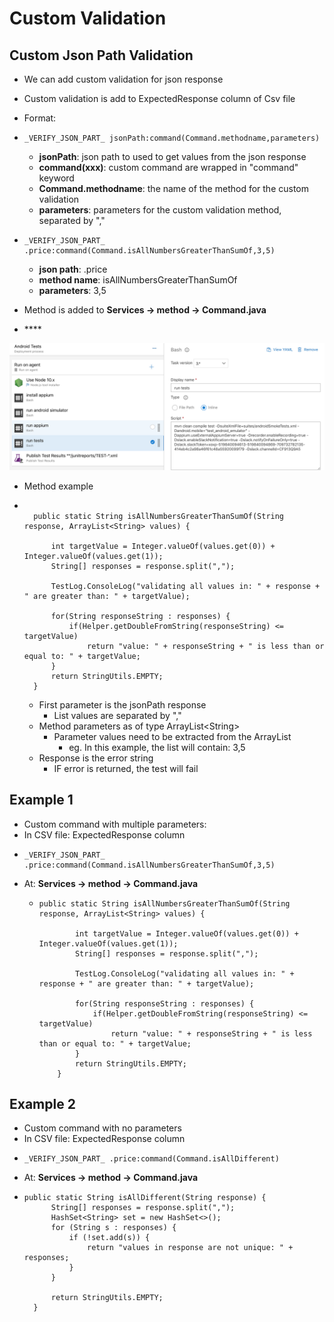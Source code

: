 # Custom Validation

## Custom Json Path Validation

* We can add custom validation for json response
* Custom validation is add to ExpectedResponse column of Csv file
* Format:
* ```text
  _VERIFY_JSON_PART_ jsonPath:command(Command.methodname,parameters)
  ```

  * **jsonPath**: json path to used to get values from the json response
  * **command\(xxx\)**: custom command are wrapped in "command" keyword
  * **Command.methodname**:  the name of the method for the custom validation
  * **parameters**: parameters for the custom validation method, separated by ","
* ```text
  _VERIFY_JSON_PART_ .price:command(Command.isAllNumbersGreaterThanSumOf,3,5)
  ```

  * **json path**: .price
  * **method name**: isAllNumbersGreaterThanSumOf
  * **parameters**: 3,5
* Method is added to **Services -&gt; method -&gt; Command.java** 
* \*\*\*\*

![](../../../../.gitbook/assets/image%20%2868%29.png)

* Method example
* ```text

  	public static String isAllNumbersGreaterThanSumOf(String response, ArrayList<String> values) {
	
  		int targetValue = Integer.valueOf(values.get(0)) + Integer.valueOf(values.get(1));
  		String[] responses = response.split(",");
		
  		TestLog.ConsoleLog("validating all values in: " + response + " are greater than: " + targetValue);	
		
  		for(String responseString : responses) {
  			if(Helper.getDoubleFromString(responseString) <=  targetValue)
  				return "value: " + responseString + " is less than or equal to: " + targetValue;
  		}
  		return StringUtils.EMPTY;
  	}	
  ```

  * First parameter is the jsonPath response
    * List values are separated by ","
  * Method parameters as of type ArrayList&lt;String&gt; 
    * Parameter values need to be extracted from the ArrayList
      * eg. In this example, the list will contain: 3,5 
  * Response is the error string 
    * IF error is returned, the test will fail

## Example 1

* Custom command with multiple parameters:
* In CSV file: ExpectedResponse column
* ```text
  _VERIFY_JSON_PART_ .price:command(Command.isAllNumbersGreaterThanSumOf,3,5)
  ```
* At: **Services -&gt; method -&gt; Command.java** 
  * ```text
    public static String isAllNumbersGreaterThanSumOf(String response, ArrayList<String> values) {
	
    		int targetValue = Integer.valueOf(values.get(0)) + Integer.valueOf(values.get(1));
    		String[] responses = response.split(",");
		
    		TestLog.ConsoleLog("validating all values in: " + response + " are greater than: " + targetValue);	
		
    		for(String responseString : responses) {
    			if(Helper.getDoubleFromString(responseString) <=  targetValue)
    				return "value: " + responseString + " is less than or equal to: " + targetValue;
    		}
    		return StringUtils.EMPTY;
    	} 	
    ```

## Example 2

* Custom command with no parameters
* In CSV file: ExpectedResponse column
* ```text
  _VERIFY_JSON_PART_ .price:command(Command.isAllDifferent)
  ```
* At: **Services -&gt; method -&gt; Command.java** 
* ```text
  public static String isAllDifferent(String response) {
  		String[] responses = response.split(",");
  		HashSet<String> set = new HashSet<>();
  		for (String s : responses) {
  			if (!set.add(s)) {
  				return "values in response are not unique: " + responses;
  			}
  		}

  		return StringUtils.EMPTY;
  	}
  ```

